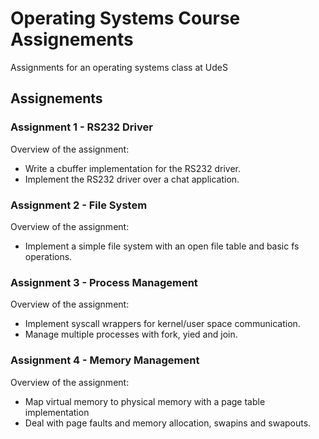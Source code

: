# Operating Systems Course Assignements
Assignments for an operating systems class at UdeS

## Assignements
### Assignment 1 - RS232 Driver
Overview of the assignment:
- Write a cbuffer implementation for the RS232 driver.
- Implement the RS232 driver over a chat application.

### Assignment 2 - File System
Overview of the assignment:
- Implement a simple file system with an open file table and basic fs operations.

### Assignment 3 - Process Management
Overview of the assignment:
- Implement syscall wrappers for kernel/user space communication.
- Manage multiple processes with fork, yied and join.

### Assignment 4 - Memory Management
Overview of the assignment:
- Map virtual memory to physical memory with a page table implementation
- Deal with page faults and memory allocation, swapins and swapouts.

